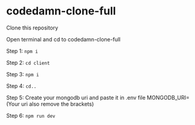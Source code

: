 # codedamn-clone-full

Clone this repository

Open terminal and cd to codedamn-clone-full

Step 1: `npm i`


Step 2: `cd client`


Step 3: `npm i`


Step 4: `cd..`


Step 5: Create your mongodb uri and paste it in .env file MONGODB_URI=(Your uri also remove the brackets)


Step 6: `npm run dev`


